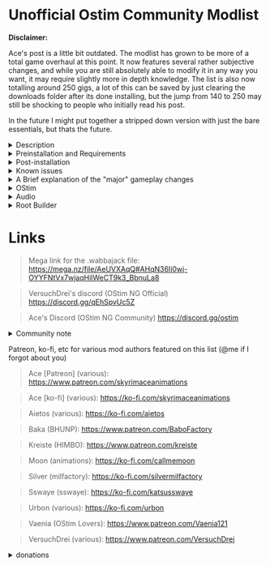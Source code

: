 # Unofficial Ostim Community Modlist

**Disclaimer:**

Ace's post is a little bit outdated. The modlist has grown to be more of a total game overhaul at this point. It now features several rather subjective changes, and while you are still absolutely able to modify it in any way you want, it may require slightly more in depth knowledge. The list is also now totalling around 250 gigs, a lot of this can be saved by just clearing the downloads folder after its done installing, but the jump from 140 to 250 may still be shocking to people who initially read his post.

In the future I might put together a stripped down version with just the bare essentials, but thats the future.


<details>
 <summary>Description</summary>

 ### Description
 
 
* What this isnt

This is not pornrim with barely clothed women, public masturebation, and sexually aggressive wolves, nor it is a hyperrealistic soulslike with a grueling survival mode and a map size that rivals Daggerfall. It's also not an Elysium Remastered clone (no disrespect to the author) with the small addition of OStim.

* What this is

 It's an aesthetically pleasing and immersive overhaul for nearly every aspect of the game that stays true to The Elder Scrolls style, while adding plenty of spicy roleplay opportunities :^)

The gameplay mods are customizable enhancers to the experience. A lot of subjective quest mods were avoided because they could cause unnecessary bloat.

</details>

<details>
 <summary>Preinstallation and Requirements</summary>
 
 ### Preinstallation
 
 It is recommended that you start with a clean, unmodified, and up to date installation of Skyrim through the Steam store (no GOG, sorry). A modified version may fail to install properly, if at all.
 If you downgraded, validate your files by going to your library, right clicking "The Elder Scrolls V: Skyrim Special Edition", select properties, local files, and then click verify integrity of game files. Alternatively, you can completely uninstall the game and all related files and then reinstall it. After thats done, you can proceed with the installation.
 
 ### Requirements
 
 The only hard requirements to run this modlist are a CPU with AVX2 support and ~250 gigs of storage available.
 
> Recommended specs for 1080p:
> 
> CPU: Ryzen 5 5600/intel i5 11600k
>  
> GPU: RTX 3060 8gb/RX 6600 8gb
>  
> RAM: 16gb ddr4 @2666 mhz
> 
> ~~Basically just generic gaming pc built after 2020~~
> 
> Obviously if your hardware is better, there shouldn't be any issues.
 
 I tried to keep the textures around 1-2k, but a few misc items, notably mountains and skin textures, are higher resolution. While the graphical fidelity isn't anywhere near as high as some modlists, it accomplishes my goal of making a list that looks nice, runs nice, and "feels" nice.
 
 ### Previous Versions
 
 If you were using a previous version of this list, it is recommended that you delete everything but the downloads folder before you install the new version. It's also recommended to start a completely new save, if you really need to use your current save you can clean your save using Fallrim tools, but this may be unstable.
 
 </details>
 
 <details>
   <summary>Post-installation</summary>
 
### Alternate Start
 
 I didn't go with the generic alternate start because I'm super funny and quirky. Instead, Realm of Lorkhan is used. You will immediately be taken to the character creation screen. After creating and naming your murderhobo, walk around and explore the realm for a few minutes while all of the mods load in. If you get a message like "OStim not ready for installation", don't worry, its just script lag.
 
 ### Game settings and MCM
 
* Audio
 
Audio balance is not preconfigured, if you're fine with the base audio settings, then you have nothing to worry about. If you're not, open up the audio settings and change it to your liking.
 
* Open Animation Replacer
 
 The default key to open the menu for this is "o", this conflicts with OBody's default key. Open the menu and click the settings button on the bottom right, then change the key to something that doesn't get in the way. Since you're most likely not going to be opening this very often, I'd recommend a key thats out of the way and won't conflict with other keybinds
 
* Improved Camera
 
 While the OStim fpv camera settings do come pre-installed, the camera still uses the default settings until you change it. To open up the Improved Camera menu, just hold shift and hit the "home" key on your keyboard. You can either use the OStim camera settings (recommended) or modify it in any way you'd like
 
* OSearch
 
 This is a simple animation selector for OStim. It does not include every animation, but its there for the people that want it. It's default key is backslash/right bracket.
 
* MCM
 
 Here you can modify your keybinds for Dodge, the way OCPA NG works, survival mode, almost every gameplay mod, and much more. 
 
 </details>
 
 
<details>
  <summary>Known issues</summary>
 
 ### Bugs and Installation Failures
 
 * **Low FPS In Whiterun:** This isn't really a bug, just a side effect of the exterior mods and the density of the grass. It's potentially the heaviest area in the game.
 
 * **Strange missing texture in witchmist grove:** Working on it
 
 * **Weird AI Pathing in Whiterun:** Most likely a navmesh problem, working on it
 
 This list only really gets updated whenever any of the major mods it uses do, so small bugs may survive for a while. If you find any major/gamebreaking bugs, please report them to me on discord @arnoldp
 
If for any reason the Wabbajack installation fails, please DM me

On the off chance that the game doesnt automatically downgrade, you can use the patcher below.

https://www.nexusmods.com/skyrimspecialedition/mods/57618
 
 </details>
 
<details>
  <summary>A Brief explanation of the "major" gameplay changes</summary>
 
 ### Gameplay overhauls and rebalancing
 
 
 * Melee
 
Melee combat is handled by ADXP/MCO + One Click Power Attack NG, and Valvalis Combat - Visceral Tactics. Valvalis is a patch that allows the mods Precision, Valhalla Combat, and Valravyn to work together in a cohesive way and introduce new mechanics like timed blocks/attacks, stamina based combat, and better AI. Dodge - MCO/DXP is also included becuase of course it is, who do you think I am? OCPA NG and Dodge both need to be configured by you in their respective MCMs.

Chemmings Nordic animations for ADXP/MCO were chosen because I just felt like it would fit the best, but you are free to swap it out with any ADXP/MCO compatible moveset you'd like.
 
 * Magic
 
Magic has had dozens of new spells added to the game including Hemomancy, Mysticicsm, Abyss, Lunaris, and Natura. I also included Spellsiphon, an incredibly unique gameplay mod that can automatically integrate both vanilla and modded spells into its system should you choose to use it.

 * Races
 
Racial abilities are covered by a combination of Mannaz and Freyr. These mods overhaul the generic racial abilities and provide unique standing stone abilities based on your race, making this part of character creation much more important.

 * Perks
 
Perks are handled by Vokrii. This is an extremely lightweight and minimalistic approach to perk overhauls. You can enjoy the small quality of life improvements it makes without being overwhelmed by an absurd number of changes.

 * Vampires and Werewolves
 
Lycanthropy and Vampirism are handled by Growl and Sacrilege. These two mods, like Vokrii, make small adjustments to the balance of these "diseases" that allows for more diverse and fun playstyles.

 * Stealth
 
Stealth had a few changes to make the vanilla thief more interesting. Book of Shadows adds several new systems such as takedowns, smokebombs, and more. Take a Peak is also included, and allows you to simply look through keyholes, maybe you'll see something fun? :^)
 
 * Survival
 
 Survival is handled by Sunhelm Survival and Camping Lite. These two mods are lightweight, customizable, and entirely optional. There's a small quest that involves sleeping in a bed if you'd like to start survival mode, but you can also enable/disable it through the MCM.
 
 * Camera
 
 True directional movement and Smoothcam are used to make third person gameplay feel a bit more modern. I included a few smoothcam presets, but theres hundreds that you can download off of Nexus if you dont like either of them (or you can just turn off smoothcam in the MCM). First person is handled by Improved Camera. It's also configured for clippingless first person OStim scenes. True direction movement has a target lock feature that is automatically set to m3 (middle mouse button) but this can be changed in the MCM, along with several other things.
 
 * User Interface
 
 The vanilla UI has been completely overhauled by several, fully customizable mods listed below:
 
 1. SkyHUD
 2. TrueHUD
 3. MoreHUD
 4. A Matter of Time
 
These can all be configured in their respective MCMs.
 
 * Followers
 
 Several new followers have been added to the game, some of which even have OStim compatible romance options *wink*
 
 Nethers Follower Framework is used to manage non-custom followers and has several options that can be configured in the Follower Framework MCM. 
 
 Almost all of these gameplay mods can be completely ignored, or fully embraced. The choice is yours.
 
 </details>
 
  <details>
  <summary>OStim</summary>
  
  ### OStim
  
  I tried as hard as I could to integrate this in way that makes sense and doesnt disrupt gameplay. It isnt perfect, but its getting there. We'd be here all day if I listed every mod being used, so I'll just go over a few of my personal favorites.
 
 * Rift's Rest
 
 A Witcher style brothel located in Riften. There's a few short stories centered around it that you might enjoy. 
 
 * OStim NPCs
 
 Allows NPCs to engage in scenes without your input. You might find some bandits having fun in a cave and you might hear some noises coming from a locked door in your local inn
 
 * OStim Solutions
 
 An adaptation of an old mod called Sexlab Solutions. You can finally roleplay as a D&D Bard, and fuck your way out of everything
 
 * OStim Lovers
 
 This is a mod that adds high quality fully voiced romance options to several vanilla NPCs. It is mainly intended for a female PC, but gay is okay so go ahead and have fun!
  
> OStim and its add-ons are configurable through their respective MCMs, most of them are neatly grouped together and can be found by just typing "O" in the MCM filter.
 
 Remember, OStim isnt just about sex, it adds another level of depth and realism to the game.
  
 </details>
 
<details>
 <summary>Audio</summary>
 
 ### SFX
 
 Every vanilla sound has been improved or changed. A lot of these changes can be subjective, but luckily they can all be easily disabled by scrolling down to the ***Sounds*** seperator in MO2
 
 ### Music
 
 Just like SFX, the vanilla audio has been improved and a lot of new music has been added. Also, like the SFX changes, the additions can be incredibly subjective and are easily disabled by scrolling down to the ***Sounds*** seperator in MO2
 
 </details>
 
<details>
  <summary>Root Builder</summary>
 
 ### Root builder
 
 This is a MO2 plugin that can be used for anything that needs to be installed to the root directory of your game. This allows for easy management of things like skse, engine fixes, and ENB presets. While it can usually install simple things like older ENBs just fine, you should still make sure its done properly.
 
 To install a mod through root builder, select manual
 
 ![image](https://github.com/ArnoldDP/OStim-Community-Modlist/assets/122011472/b62aa5e3-ead0-4928-a00a-0649b42f94f7)
 
 Right click <data> and create a new directory named "root"
 
 Drag everything that should be installed to the root directory of your game into the "root" folder that you just created. Disable everything else.
 
 ![image](https://github.com/ArnoldDP/OStim-Community-Modlist/assets/122011472/77ba3828-d458-403a-b683-874c3b90c7b2)
 
Now just click okay. You can manage this like any other mod.


 
 ### ENB
 
 While the older version of the list came with Rudy - Zandgar edit or Rudy for NAT 3.1, this version comes with E.V.C. While I personally prefer this, I generated the LODs without a weather mod so that it can be easily changed to any ENB/weather combo that you'd like.

Most of the included textures are Complex Parallax compatible. If an ENB preset you installed doesnt have complex parallax enabled by default, open up the enbseries.ini, and change the following settings to look like this

 1. EnableTerrainParallax=false
 2. EnableComplexGrass=true
 3. EnableComplexGrassCollisions=true
 4. EnableTerrainBlending=true
 5. EnableComplexParallax=true
 6. EnableComplexParallaxShadows=true
 7. EnableComplexTerrainParallax=true
 8. EnableComplexTerrainParallaxShadows=true

 
 If any of these lines are missing from the enbseries.ini, you can simply copy and paste the missing lines into the file. It will work just fine.

If you want to change the weather to anything other than NAT, Azurite, Vivid Weathers, or Aequinoctium, you should disable ***FWMF for Fantasy Paper Maps Weather and Lighting Fix.esp***

![image](https://user-images.githubusercontent.com/122011472/224233588-68c316a5-8cc2-4849-aa24-9caad041069c.png)
 
### ReShade
 
Since I dont personally use ReShade, I unfortunately cannot write a very good guide on it. Thankfully, the legendary Sswaye himself has written an excellent guide. Check out his collection! https://www.nexusmods.com/skyrimspecialedition/mods/78502
 
 * Note
 
 I do not know how this will interact with root builder, install at your own discretion. 
 
 </details>
 

# Links

>Mega link for the .wabbajack file: https://mega.nz/file/AeUVXAqQ#AHqN36Ii0wj-OYYFNtVx7wjaqHilWeCT9k3_BbnuLa8

>VersuchDrei's discord (OStim NG Official) https://discord.gg/qEhSpvUc5Z
 
>Ace's Discord (OStim NG Community) https://discord.gg/ostim
 
 <details>
  <summary>Community note</summary>
  
  ### There are two discords

  I do not care about the drama, I will not take part in it. Feel free to join both discords or just one, it makes no difference to me.
  
 </details>
 
Patreon, ko-fi, etc for various mod authors featured on this list (@me if I forgot about you)
 
>Ace [Patreon] (various): https://www.patreon.com/skyrimaceanimations

>Ace [ko-fi] (various): https://ko-fi.com/skyrimaceanimations
 
>Aietos (various): https://ko-fi.com/aietos
 
>Baka (BHUNP): https://www.patreon.com/BaboFactory
 
>Kreiste (HIMBO): https://www.patreon.com/kreiste

>Moon (animations): https://ko-fi.com/callmemoon

>Silver (milfactory): https://ko-fi.com/silvermilfactory

>Sswaye (sswaye): https://ko-fi.com/katsusswaye
 
>Urbon (various): https://ko-fi.com/urbon

>Vaenia (OStim Lovers): https://www.patreon.com/Vaenia121
 
>VersuchDrei (various): https://www.patreon.com/VersuchDrei
 
 <Details>
  <summary>donations</summary>
 
  I am simply compiling a list that I would be making for myself anyways. If you feel the need to donate, spin a wheel and pick any of the amazing authors featured in this list. They have put in hundreds, if not thousands, of hours of work to make Skyrim as good of a game as it is today.
  
  </details>
